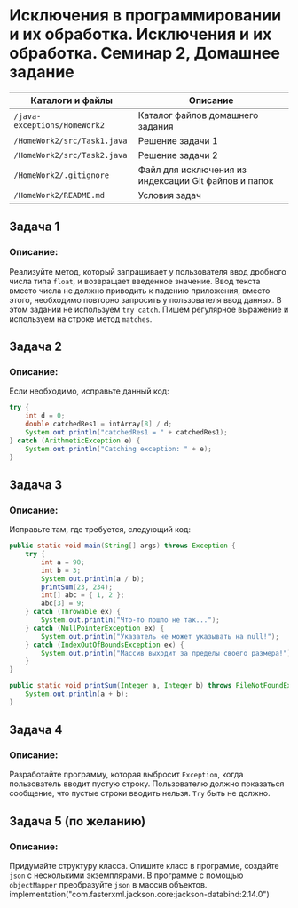 # Исключения в программировании и их обработка. Исключения и их обработка. Семинар 2, Домашнее задание

Каталоги и файлы             | Описание
-----------------------------|-----------------------------------------------------
`/java-exceptions/HomeWork2` | Каталог файлов домашнего задания
`/HomeWork2/src/Task1.java`  | Решение задачи 1
`/HomeWork2/src/Task2.java`  | Решение задачи 2
`/HomeWork2/.gitignore`      | Файл для исключения из индексации Git файлов и папок
`/HomeWork2/README.md`       | Условия задач

## Задача 1

### Описание:

Реализуйте метод, который запрашивает у пользователя ввод дробного числа типа `float`, и возвращает введенное значение. Ввод текста вместо числа не должно приводить к падению приложения, вместо этого, необходимо повторно запросить у пользователя ввод данных. В этом задании не используем `try catch`. Пишем регулярное выражение и используем на строке метод `matches`.

## Задача 2

### Описание:

Если необходимо, исправьте данный код:

```java
try {
    int d = 0;
    double catchedRes1 = intArray[8] / d;
    System.out.println("catchedRes1 = " + catchedRes1);
} catch (ArithmeticException e) {
    System.out.println("Catching exception: " + e);
}
```

## Задача 3

### Описание:

Исправьте там, где требуется, следующий код:

```java
public static void main(String[] args) throws Exception {
    try {
        int a = 90;
        int b = 3;
        System.out.println(a / b);
        printSum(23, 234);
        int[] abc = { 1, 2 };
        abc[3] = 9;
    } catch (Throwable ex) {
        System.out.println("Что-то пошло не так...");
    } catch (NullPointerException ex) {
        System.out.println("Указатель не может указывать на null!");
    } catch (IndexOutOfBoundsException ex) {
        System.out.println("Массив выходит за пределы своего размера!");
    }
}

public static void printSum(Integer a, Integer b) throws FileNotFoundException {
    System.out.println(a + b);
}
```

## Задача 4

### Описание:

Разработайте программу, которая выбросит `Exception`, когда пользователь вводит пустую строку. Пользователю должно показаться сообщение, что пустые строки вводить нельзя. `Try` быть не должно.

## Задача 5 (по желанию)

### Описание:

Придумайте структуру класса. Опишите класс в программе, создайте `json` с несколькими экземплярами. В программе с помощью `objectMapper` преобразуйте `json` в массив объектов.
implementation("com.fasterxml.jackson.core:jackson-databind:2.14.0")


